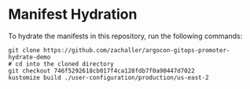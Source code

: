 # Manifest Hydration

To hydrate the manifests in this repository, run the following commands:

```shell
git clone https://github.com/zachaller/argocon-gitops-promoter-hydrate-demo
# cd into the cloned directory
git checkout 746f5292618cb017f4ca128fdb7f0a90447d7022
kustomize build ./user-configuration/production/us-east-2
```

